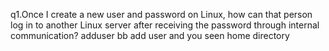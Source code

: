 q1.Once I create a new user and password on Linux, how can that person log in to another Linux server after receiving the password through internal communication?
 adduser bb  add user and you seen home directory
